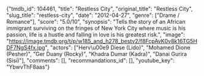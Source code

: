 {"tmdb_id": 104461, "title": "Restless City", "original_title": "Restless City", "slug_title": "restless-city", "date": "2012-04-27", "genre": ["Drame / Romance"], "score": "5.0/10", "synopsis": "Tells the story of an African immigrant surviving on the fringes of New York City where music is his passion, life is a hustle and falling in love is his greatest risk.", "image": "https://image.tmdb.org/t/p/w185_and_h278_bestv2/f8FcpAvK0v8k16TG5HDF7NgS4fx.jpg", "actors": ["Herv\u00e9 Diese (Lido)", "Mohamed Dione (Pesher)", "Ger Duany (Rocky)", "Khadra Dumar (Kadra)", "Danai Gurira (Sisi)"], "comments": [], "recommandations_id": [], "youtube_key": "YbwvThF8aas"}